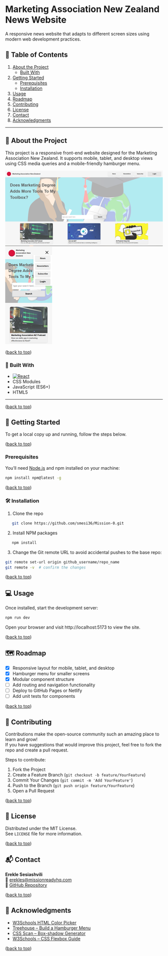 <a id="readme-top"></a>

# Marketing Association New Zealand News Website

A responsive news website that adapts to different screen sizes using modern web development practices.

## 📑 Table of Contents

1. [About the Project](#about-the-project)
   - [Built With](#built-with)
2. [Getting Started](#getting-started)
   - [Prerequisites](#prerequisites)
   - [Installation](#installation)
3. [Usage](#usage)
4. [Roadmap](#roadmap)
5. [Contributing](#contributing)
6. [License](#license)
7. [Contact](#contact)
8. [Acknowledgments](#acknowledgments)

---

<h2 id="about-the-project">🧾 About the Project</h2>

This project is a responsive front-end website designed for the Marketing Association New Zealand. It supports mobile, tablet, and desktop views using CSS media queries and a mobile-friendly hamburger menu.

<img src="public/HomePageBig.png" alt="Homepage Screenshot" width="640"/>
<img src="public/HomePageMobileOpen.png" alt="Homepage Mobile Screenshot" width="150"/>

<p align="left">(<a href="#readme-top">back to top</a>)</p>

<h3 id="built-with">🔧 Built With</h3>

- [![React](https://img.shields.io/badge/React-20232A?style=for-the-badge&logo=react&logoColor=61DAFB)](https://reactjs.org/)
- CSS Modules
- JavaScript (ES6+)
- HTML5

---

<p align="left">(<a href="#readme-top">back to top</a>)</p>

<h2 id="getting-started">🚀 Getting Started</h2>

To get a local copy up and running, follow the steps below.

<p align="left">(<a href="#readme-top">back to top</a>)</p>

<h3 id="prerequisites">Prerequisites</h3>

You’ll need [Node.js](https://nodejs.org/) and npm installed on your machine:

```bash
npm install npm@latest -g
```

<p align="left">(<a href="#readme-top">back to top</a>)</p>

<h3 id="installation">🛠️ Installation</h3>

1. Clone the repo

```sh
   git clone https://github.com/smesi36/Mission-0.git
```

2. Install NPM packages

```sh
   npm install
```

3. Change the Git remote URL to avoid accidental pushes to the base repo:

```sh
git remote set-url origin github_username/repo_name
git remote -v  # confirm the changes
```
<p align="left">(<a href="#readme-top">back to top</a>)</p>

<h2 id="usage">💻 Usage</h2>

Once installed, start the development server:

```sh
npm run dev
```
Open your browser and visit http://localhost:5173 to view the site.

<p align="left">(<a href="#readme-top">back to top</a>)</p>

<h2 id="roadmap">🗺️ Roadmap</h2>

- [x] Responsive layout for mobile, tablet, and desktop
- [x] Hamburger menu for smaller screens
- [x] Modular component structure
- [ ] Add routing and navigation functionality
- [ ] Deploy to GitHub Pages or Netlify
- [ ] Add unit tests for components

<p align="left">(<a href="#readme-top">back to top</a>)</p>

<h2 id="contributing">🤝 Contributing</h2>

Contributions make the open-source community such an amazing place to learn and grow!  
If you have suggestions that would improve this project, feel free to fork the repo and create a pull request.

Steps to contribute:
1. Fork the Project
2. Create a Feature Branch (`git checkout -b feature/YourFeature`)
3. Commit Your Changes (`git commit -m 'Add YourFeature'`)
4. Push to the Branch (`git push origin feature/YourFeature`)
5. Open a Pull Request

<p align="left">(<a href="#readme-top">back to top</a>)</p>

<h2 id="license">📄 License</h2>

Distributed under the MIT License.  
See `LICENSE` file for more information.

<p align="left">(<a href="#readme-top">back to top</a>)</p>

<h2 id="contact">📬 Contact</h2>

**Erekle Sesiashvili**  
📧 [erekles@missionreadyhq.com](mailto:erekles@missionreadyhq.com)  
🔗 [GitHub Repository](https://github.com/smesi36/Mission-0)

<p align="left">(<a href="#readme-top">back to top</a>)</p>

<h2 id="acknowledgments">🙏 Acknowledgments</h2>

- [W3Schools HTML Color Picker](https://www.w3schools.com/colors/colors_picker.asp)
- [Treehouse – Build a Hamburger Menu](https://teamtreehouse.com)
- [CSS Scan – Box-shadow Generator](https://getcssscan.com/css-box-shadow-examples)
- [W3Schools – CSS Flexbox Guide](https://www.w3schools.com/css/css3_flexbox.asp)

<p align="left">(<a href="#readme-top">back to top</a>)</p>